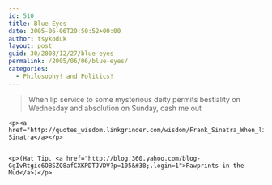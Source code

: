 ```yaml
---
id: 510
title: Blue Eyes
date: 2005-06-06T20:50:52+00:00
author: tsykoduk
layout: post
guid: 30/2008/12/27/blue-eyes
permalink: /2005/06/06/blue-eyes/
categories:
  - Philosophy! and Politics!
---
```

<blockquote>When lip service to some mysterious deity permits bestiality on Wednesday and absolution on Sunday, cash me out</blockquote>

	<p><a href="http://quotes_wisdom.linkgrinder.com/wisdom/Frank_Sinatra_When_lip_service_to_some_mysterious_deity_permits_bestiality_on_2259_2.html">Frank Sinatra</a></p>


	<p>(Hat Tip, <a href="http://blog.360.yahoo.com/blog-GgIvRtgic6OBSZQ8afCXKPDTJVDV?p=105&#38;.login=1">Pawprints in the Mud</a>)</p>